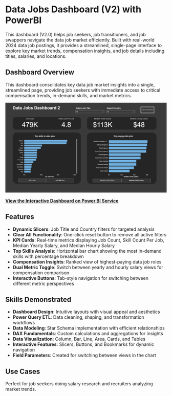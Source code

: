# Data Jobs Dashboard (V2) with PowerBI

This dashboard (V2.0) helps job seekers, job transitioners, and job swappers navigate the data job market efficiently. Built with real-world 2024 data job postings, it provides a streamlined, single-page interface to explore key market trends, compensation insights, and job details including titles, salaries, and locations.


## Dashboard Overview

This dashboard consolidates key data job market insights into a single, streamlined page, providing job seekers with immediate access to critical compensation trends, in-demand skills, and market metrics.

![Dashboard](/imgs/Project2.PNG)



[**View the Interactive Dashboard on Power BI Service**](https://app.powerbi.com/view?r=eyJrIjoiYTY4OTQwMDktNzg1Yy00NTVlLWJmZmMtMjhmZmMzYTVmMjdlIiwidCI6IjdiZmRkZGZhLWI1MTgtNGJhMC05YmQ2LWQzODZlNzBhN2RiZCJ9)


## Features

- **Dynamic Slicers**: Job Title and Country filters for targeted analysis
- **Clear All Functionality**: One-click reset button to remove all active filters
- **KPI Cards**: Real-time metrics displaying Job Count, Skill Count Per Job, Median Yearly Salary, and Median Hourly Salary
- **Top Skills Analysis**: Horizontal bar chart showing the most in-demand skills with percentage breakdown
- **Compensation Insights**: Ranked view of highest-paying data job roles
- **Dual Metric Toggle**: Switch between yearly and hourly salary views for compensation comparison
- **Interactive Buttons**: Tab-style navigation for switching between different metric perspectives


## Skills Demonstrated
- **Dashboard Design**: Intuitive layouts with visual appeal and aesthetics
- **Power Query ETL**: Data cleaning, shaping, and transformation workflows
- **Data Modeling**: Star Schema implementation with efficient relationships
- **DAX Fundamentals**: Custom calculations and aggregations for insights
- **Data Visualization**: Column, Bar, Line, Area, Cards, and Tables
- **Interactive Features**: Slicers, Buttons, and Bookmarks for dynamic navigation
- **Field Parameters**: Created for switching between views in the chart

## Use Cases

Perfect for job seekers doing salary research and recruiters analyzing market trends.


